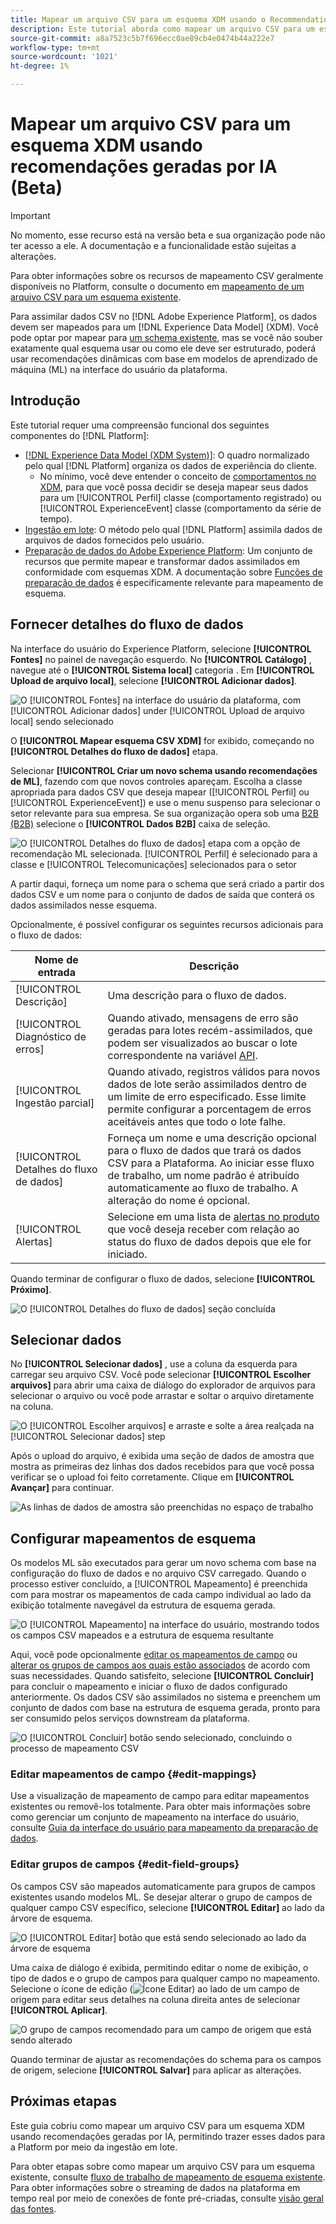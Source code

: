 ```yaml
---
title: Mapear um arquivo CSV para um esquema XDM usando o Recommendations gerado por IA (Beta)
description: Este tutorial aborda como mapear um arquivo CSV para um esquema XDM usando recomendações geradas por IA.
source-git-commit: a8a7523c5b7f696ecc0ae89cb4e0474b44a222e7
workflow-type: tm+mt
source-wordcount: '1021'
ht-degree: 1%

---
```


# Mapear um arquivo CSV para um esquema XDM usando recomendações geradas por IA (Beta)

>[!IMPORTANT]
>
>No momento, esse recurso está na versão beta e sua organização pode não ter acesso a ele. A documentação e a funcionalidade estão sujeitas a alterações.
>
>Para obter informações sobre os recursos de mapeamento CSV geralmente disponíveis no Platform, consulte o documento em [mapeamento de um arquivo CSV para um esquema existente](./existing-schema.md).

Para assimilar dados CSV no [!DNL Adobe Experience Platform], os dados devem ser mapeados para um [!DNL Experience Data Model] (XDM). Você pode optar por mapear para [um schema existente](./existing-schema.md), mas se você não souber exatamente qual esquema usar ou como ele deve ser estruturado, poderá usar recomendações dinâmicas com base em modelos de aprendizado de máquina (ML) na interface do usuário da plataforma.

## Introdução

Este tutorial requer uma compreensão funcional dos seguintes componentes do [!DNL Platform]:

* [[!DNL Experience Data Model (XDM System)]](../../../xdm/home.md): O quadro normalizado pelo qual [!DNL Platform] organiza os dados de experiência do cliente.
   * No mínimo, você deve entender o conceito de [comportamentos no XDM](../../../xdm/home.md#data-behaviors), para que você possa decidir se deseja mapear seus dados para um [!UICONTROL Perfil] classe (comportamento registrado) ou [!UICONTROL ExperienceEvent] classe (comportamento da série de tempo).
* [Ingestão em lote](../../batch-ingestion/overview.md): O método pelo qual [!DNL Platform] assimila dados de arquivos de dados fornecidos pelo usuário.
* [Preparação de dados do Adobe Experience Platform](../../batch-ingestion/overview.md): Um conjunto de recursos que permite mapear e transformar dados assimilados em conformidade com esquemas XDM. A documentação sobre [Funções de preparação de dados](../../../data-prep/functions.md) é especificamente relevante para mapeamento de esquema.

## Fornecer detalhes do fluxo de dados

Na interface do usuário do Experience Platform, selecione **[!UICONTROL Fontes]** no painel de navegação esquerdo. No **[!UICONTROL Catálogo]** , navegue até o **[!UICONTROL Sistema local]** categoria . Em **[!UICONTROL Upload de arquivo local]**, selecione **[!UICONTROL Adicionar dados]**.

![O [!UICONTROL Fontes] na interface do usuário da plataforma, com [!UICONTROL Adicionar dados] under [!UICONTROL Upload de arquivo local] sendo selecionado](../../images/tutorials/map-csv-recommendations/local-file-upload.png)

O **[!UICONTROL Mapear esquema CSV XDM]** for exibido, começando no **[!UICONTROL Detalhes do fluxo de dados]** etapa.

Selecionar **[!UICONTROL Criar um novo schema usando recomendações de ML]**, fazendo com que novos controles apareçam. Escolha a classe apropriada para dados CSV que deseja mapear ([!UICONTROL Perfil] ou [!UICONTROL ExperienceEvent]) e use o menu suspenso para selecionar o setor relevante para sua empresa. Se sua organização opera sob uma [B2B (B2B)](../../../xdm/tutorials/relationship-b2b.md) selecione o **[!UICONTROL Dados B2B]** caixa de seleção.

![O [!UICONTROL Detalhes do fluxo de dados] etapa com a opção de recomendação ML selecionada. [!UICONTROL Perfil] é selecionado para a classe e [!UICONTROL Telecomunicações] selecionados para o setor](../../images/tutorials/map-csv-recommendations/select-class-and-industry.png)

A partir daqui, forneça um nome para o schema que será criado a partir dos dados CSV e um nome para o conjunto de dados de saída que conterá os dados assimilados nesse esquema.

Opcionalmente, é possível configurar os seguintes recursos adicionais para o fluxo de dados:

| Nome de entrada | Descrição |
| --- | --- |
| [!UICONTROL Descrição] | Uma descrição para o fluxo de dados. |
| [!UICONTROL Diagnóstico de erros] | Quando ativado, mensagens de erro são geradas para lotes recém-assimilados, que podem ser visualizados ao buscar o lote correspondente na variável [API](../../batch-ingestion/api-overview.md). |
| [!UICONTROL Ingestão parcial] | Quando ativado, registros válidos para novos dados de lote serão assimilados dentro de um limite de erro especificado. Esse limite permite configurar a porcentagem de erros aceitáveis antes que todo o lote falhe. |
| [!UICONTROL Detalhes do fluxo de dados] | Forneça um nome e uma descrição opcional para o fluxo de dados que trará os dados CSV para a Plataforma. Ao iniciar esse fluxo de trabalho, um nome padrão é atribuído automaticamente ao fluxo de trabalho. A alteração do nome é opcional. |
| [!UICONTROL Alertas] | Selecione em uma lista de [alertas no produto](../../../observability/alerts/overview.md) que você deseja receber com relação ao status do fluxo de dados depois que ele for iniciado. |

Quando terminar de configurar o fluxo de dados, selecione **[!UICONTROL Próximo]**.

![O [!UICONTROL Detalhes do fluxo de dados] seção concluída](../../images/tutorials/map-csv-recommendations/dataflow-detail-complete.png)

## Selecionar dados

No **[!UICONTROL Selecionar dados]** , use a coluna da esquerda para carregar seu arquivo CSV. Você pode selecionar **[!UICONTROL Escolher arquivos]** para abrir uma caixa de diálogo do explorador de arquivos para selecionar o arquivo ou você pode arrastar e soltar o arquivo diretamente na coluna.

![O [!UICONTROL Escolher arquivos] e arraste e solte a área realçada na [!UICONTROL Selecionar dados] step](../../images/tutorials/map-csv-recommendations/upload-files.png)

Após o upload do arquivo, é exibida uma seção de dados de amostra que mostra as primeiras dez linhas dos dados recebidos para que você possa verificar se o upload foi feito corretamente. Clique em **[!UICONTROL Avançar]** para continuar.

![As linhas de dados de amostra são preenchidas no espaço de trabalho](../../images/tutorials/map-csv-recommendations/data-uploaded.png)

## Configurar mapeamentos de esquema

Os modelos ML são executados para gerar um novo schema com base na configuração do fluxo de dados e no arquivo CSV carregado. Quando o processo estiver concluído, a [!UICONTROL Mapeamento] é preenchida com para mostrar os mapeamentos de cada campo individual ao lado da exibição totalmente navegável da estrutura de esquema gerada.

![O [!UICONTROL Mapeamento] na interface do usuário, mostrando todos os campos CSV mapeados e a estrutura de esquema resultante](../../images/tutorials/map-csv-recommendations/schema-generated.png)

Aqui, você pode opcionalmente [editar os mapeamentos de campo](#edit-mappings) ou [alterar os grupos de campos aos quais estão associados](#edit-schema) de acordo com suas necessidades. Quando satisfeito, selecione **[!UICONTROL Concluir]** para concluir o mapeamento e iniciar o fluxo de dados configurado anteriormente. Os dados CSV são assimilados no sistema e preenchem um conjunto de dados com base na estrutura de esquema gerada, pronto para ser consumido pelos serviços downstream da plataforma.

![O [!UICONTROL Concluir] botão sendo selecionado, concluindo o processo de mapeamento CSV](../../images/tutorials/map-csv-recommendations/finish-mapping.png)

### Editar mapeamentos de campo {#edit-mappings}

Use a visualização de mapeamento de campo para editar mapeamentos existentes ou removê-los totalmente. Para obter mais informações sobre como gerenciar um conjunto de mapeamento na interface do usuário, consulte [Guia da interface do usuário para mapeamento da preparação de dados](../../../data-prep/ui/mapping.md#mapping-interface).

### Editar grupos de campos {#edit-field-groups}

Os campos CSV são mapeados automaticamente para grupos de campos existentes usando modelos ML. Se desejar alterar o grupo de campos de qualquer campo CSV específico, selecione **[!UICONTROL Editar]** ao lado da árvore de esquema.

![O [!UICONTROL Editar] botão que está sendo selecionado ao lado da árvore de esquema](../../images/tutorials/map-csv-recommendations/edit-schema-structure.png)

Uma caixa de diálogo é exibida, permitindo editar o nome de exibição, o tipo de dados e o grupo de campos para qualquer campo no mapeamento. Selecione o ícone de edição (![Ícone Editar](../../images/tutorials/map-csv-recommendations/edit-icon.png)) ao lado de um campo de origem para editar seus detalhes na coluna direita antes de selecionar **[!UICONTROL Aplicar]**.

![O grupo de campos recomendado para um campo de origem que está sendo alterado](../../images/tutorials/map-csv-recommendations/select-schema-field.png)

Quando terminar de ajustar as recomendações do schema para os campos de origem, selecione **[!UICONTROL Salvar]** para aplicar as alterações.

## Próximas etapas

Este guia cobriu como mapear um arquivo CSV para um esquema XDM usando recomendações geradas por IA, permitindo trazer esses dados para a Platform por meio da ingestão em lote.

Para obter etapas sobre como mapear um arquivo CSV para um esquema existente, consulte [fluxo de trabalho de mapeamento de esquema existente](./existing-schema.md). Para obter informações sobre o streaming de dados na plataforma em tempo real por meio de conexões de fonte pré-criadas, consulte [visão geral das fontes](../../../sources/home.md).
